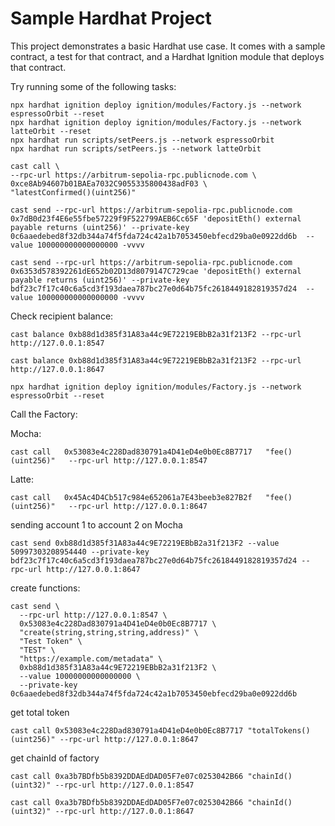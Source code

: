 # Sample Hardhat Project

This project demonstrates a basic Hardhat use case. It comes with a sample contract, a test for that contract, and a Hardhat Ignition module that deploys that contract.

Try running some of the following tasks:


```
npx hardhat ignition deploy ignition/modules/Factory.js --network espressoOrbit --reset
npx hardhat ignition deploy ignition/modules/Factory.js --network latteOrbit --reset
npx hardhat run scripts/setPeers.js --network espressoOrbit
npx hardhat run scripts/setPeers.js --network latteOrbit
```

```
cast call \
--rpc-url https://arbitrum-sepolia-rpc.publicnode.com \
0xce8Ab94607b01BAEa7032C9055335800438adF03 \
"latestConfirmed()(uint256)"
```

```
cast send --rpc-url https://arbitrum-sepolia-rpc.publicnode.com 0x7dB0d23f4E6e55fbe57229f9F522799AEB6Cc65F 'depositEth() external payable returns (uint256)' --private-key 0c6aaedebed8f32db344a74f5fda724c42a1b7053450ebfecd29ba0e0922dd6b  --value 100000000000000000 -vvvv
```

```
cast send --rpc-url https://arbitrum-sepolia-rpc.publicnode.com 0x6353d578392261dE652b02D13d8079147C729cae 'depositEth() external payable returns (uint256)' --private-key bdf23c7f17c40c6a5cd3f193daea787bc27e0d64b75fc2618449182819357d24  --value 100000000000000000 -vvvv
```

Check recipient balance: 
```
cast balance 0xb88d1d385f31A83a44c9E72219EBbB2a31f213F2 --rpc-url http://127.0.0.1:8547
```
```
cast balance 0xb88d1d385f31A83a44c9E72219EBbB2a31f213F2 --rpc-url http://127.0.0.1:8647
```

```
npx hardhat ignition deploy ignition/modules/Factory.js --network espressoOrbit --reset
```

Call the Factory:

Mocha:
```
cast call   0x53083e4c228Dad830791a4D41eD4e0b0Ec8B7717   "fee()(uint256)"   --rpc-url http://127.0.0.1:8547
```

Latte:
```
cast call   0x45Ac4D4Cb517c984e652061a7E43beeb3e827B2f   "fee()(uint256)"   --rpc-url http://127.0.0.1:8647
```

sending account 1 to account 2 on Mocha
```
cast send 0xb88d1d385f31A83a44c9E72219EBbB2a31f213F2 --value 50997303208954440 --private-key bdf23c7f17c40c6a5cd3f193daea787bc27e0d64b75fc2618449182819357d24 --rpc-url http://127.0.0.1:8647
```

create functions:
```
cast send \
  --rpc-url http://127.0.0.1:8547 \
  0x53083e4c228Dad830791a4D41eD4e0b0Ec8B7717 \
  "create(string,string,string,address)" \
  "Test Token" \
  "TEST" \
  "https://example.com/metadata" \
  0xb88d1d385f31A83a44c9E72219EBbB2a31f213F2 \
  --value 10000000000000000 \
  --private-key 0c6aaedebed8f32db344a74f5fda724c42a1b7053450ebfecd29ba0e0922dd6b
```

get total token 
```
cast call 0x53083e4c228Dad830791a4D41eD4e0b0Ec8B7717 "totalTokens()(uint256)" --rpc-url http://127.0.0.1:8647
```

get chainId of factory
```
cast call 0xa3b7BDfb5b8392DDAEdDAD05F7e07c0253042B66 "chainId()(uint32)" --rpc-url http://127.0.0.1:8547

cast call 0xa3b7BDfb5b8392DDAEdDAD05F7e07c0253042B66 "chainId()(uint32)" --rpc-url http://127.0.0.1:8647
```